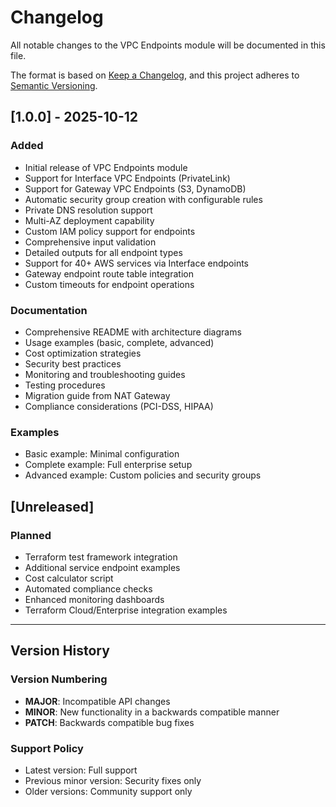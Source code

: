 # Changelog

All notable changes to the VPC Endpoints module will be documented in this file.

The format is based on [Keep a Changelog](https://keepachangelog.com/en/1.0.0/),
and this project adheres to [Semantic Versioning](https://semver.org/spec/v2.0.0.html).

## [1.0.0] - 2025-10-12

### Added
- Initial release of VPC Endpoints module
- Support for Interface VPC Endpoints (PrivateLink)
- Support for Gateway VPC Endpoints (S3, DynamoDB)
- Automatic security group creation with configurable rules
- Private DNS resolution support
- Multi-AZ deployment capability
- Custom IAM policy support for endpoints
- Comprehensive input validation
- Detailed outputs for all endpoint types
- Support for 40+ AWS services via Interface endpoints
- Gateway endpoint route table integration
- Custom timeouts for endpoint operations

### Documentation
- Comprehensive README with architecture diagrams
- Usage examples (basic, complete, advanced)
- Cost optimization strategies
- Security best practices
- Monitoring and troubleshooting guides
- Testing procedures
- Migration guide from NAT Gateway
- Compliance considerations (PCI-DSS, HIPAA)

### Examples
- Basic example: Minimal configuration
- Complete example: Full enterprise setup
- Advanced example: Custom policies and security groups

## [Unreleased]

### Planned
- Terraform test framework integration
- Additional service endpoint examples
- Cost calculator script
- Automated compliance checks
- Enhanced monitoring dashboards
- Terraform Cloud/Enterprise integration examples

---

## Version History

### Version Numbering
- **MAJOR**: Incompatible API changes
- **MINOR**: New functionality in a backwards compatible manner
- **PATCH**: Backwards compatible bug fixes

### Support Policy
- Latest version: Full support
- Previous minor version: Security fixes only
- Older versions: Community support only
